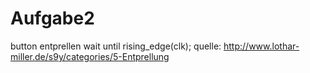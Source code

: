 Aufgabe2
========
button entprellen  wait until rising_edge(clk); quelle: http://www.lothar-miller.de/s9y/categories/5-Entprellung
